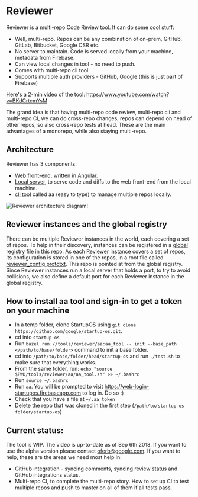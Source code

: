 # Reviewer

Reviewer is a multi-repo Code Review tool.
It can do some cool stuff:
- Well, multi-repo. Repos can be any combination of on-prem, GitHub, GitLab, Bitbucket, Google CSR etc.
- No server to maintain. Code is served locally from your machine, metadata from Firebase.
- Can view local changes in tool - no need to push.
- Comes with multi-repo cli tool.
- Supports multiple auth providers - GitHub, Google (this is just part of Firebase)

Here's a 2-min video of the tool:
https://www.youtube.com/watch?v=BKdCrtcmYsM

The grand idea is that having multi-repo code review, multi-repo cli and multi-repo CI, we can do cross-repo changes, repos can depend on head of other repos, so also cross-repo tests at head. These are the main advantages of a monorepo, while also staying multi-repo.

## Architecture
Reviewer has 3 components:
* [Web front-end](webapp), written in Angular.
* [Local server](local_server), to serve code and diffs to the web front-end from the local machine.
* [cli tool](aa) called aa (easy to type) to manage multiple repos locally.

![Reviewer architecture diagram!](https://image.ibb.co/dOMa9p/rsz_3gcfpfw4wuj.png)

## Reviewer instances and the global registry
There can be multiple Reviewer instances in the world, each covering a set of repos. To help in
their discovery, instances can be registered in a [global registry](global_registry.prototxt) file
in this repo.
As each Reviewer instance covers a set of repos, its configuration is stored in one of the repos,
in a root file called [reviewer_config.prototxt](../../reviewer_config.prototxt). This repo is
pointed at from the global registry.
Since Reviewer instances run a local server that holds a port, to try to avoid collisions, we also
define a default port for each Reviewer instance in the global registry.

## How to install aa tool and sign-in to get a token on your machine
* In a temp folder, clone StartupOS using `git clone https://github.com/google/startup-os.git`.
* cd into `startup-os`
* Run `bazel run //tools/reviewer/aa:aa_tool -- init --base_path </path/to/base/folder>` command to init a base folder.
* cd into `/path/to/base/folder/head/startup-os` and run `./test.sh` to make sure that everything works.
* From the same folder, run: `echo "source $PWD/tools/reviewer/aa/aa_tool.sh" >> ~/.bashrc`
* Run `source ~/.bashrc`
* Run `aa`. You will be prompted to visit https://web-login-startupos.firebaseapp.com to log in. Do so :)
* Check that you have a file at `~/.aa_token`
* Delete the repo that was cloned in the first step (`/path/to/startup-os-folder/startup-os`)

## Current status:
The tool is WIP. The video is up-to-date as of Sep 6th 2018. If you want to use the alpha version please contact oferb@google.com.
If you want to help, these are the areas we need most help in:
* GitHub integration - syncing comments, syncing review status and GitHub integrations status.
* Multi-repo CI, to complete the multi-repo story. How to set up CI to test multiple repos and push to master on all of them if all tests pass.
